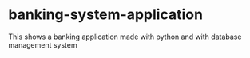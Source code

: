 # banking-system-application
This shows a banking application made with python and with database management system
